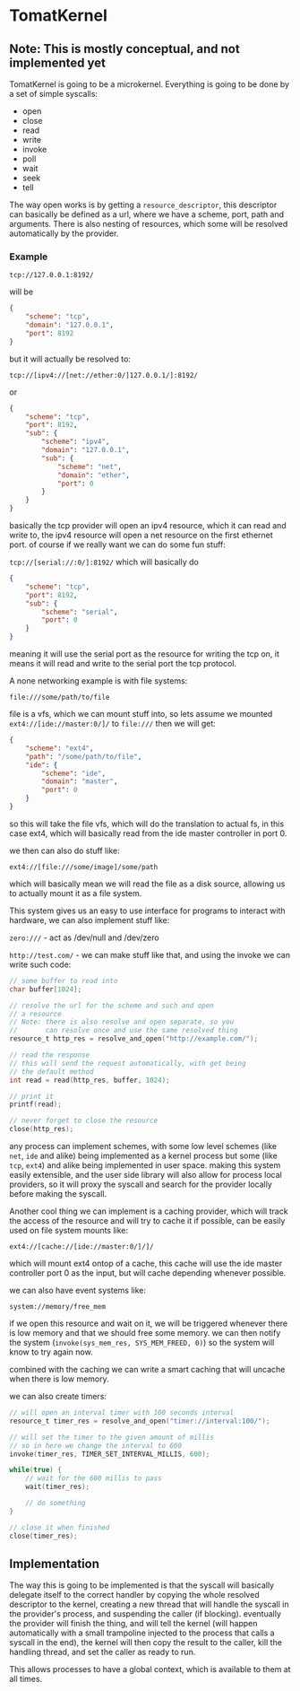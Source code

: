 # TomatKernel

## Note: This is mostly conceptual, and not implemented yet

TomatKernel is going to be a microkernel. Everything is going to be done by a set of simple syscalls:

* open
* close
* read
* write
* invoke
* poll
* wait
* seek
* tell

The way open works is by getting a `resource_descriptor`, this descriptor can basically be defined as a url, where we have a scheme, port, path and arguments. There is also nesting of resources, which some will be resolved automatically by the provider.

### Example

`tcp://127.0.0.1:8192/`

will be

```json
{
    "scheme": "tcp",
    "domain": "127.0.0.1",
    "port": 8192
}
```

but it will actually be resolved to:

`tcp://[ipv4://[net://ether:0/]127.0.0.1/]:8192/`

or

```json
{
    "scheme": "tcp",
    "port": 8192,
    "sub": {
        "scheme": "ipv4",
        "domain": "127.0.0.1",
        "sub": {
            "scheme": "net",
            "domain": "ether",
            "port": 0
        }
    }
}
```

basically the tcp provider will open an ipv4 resource, which it can read and write to, the ipv4 resource will open a net resource on the first ethernet port. of course if we really want we can do some fun stuff:

`tcp://[serial://:0/]:8192/` which will basically do

```json
{
    "scheme": "tcp",
    "port": 8192,
    "sub": {
        "scheme": "serial",
        "port": 0
    }
}
```

meaning it will use the serial port as the resource for writing the tcp on, it means it will read and write to the serial port the tcp protocol.

A none networking example is with file systems:

`file:///some/path/to/file`

file is a vfs, which we can mount stuff into, so lets assume we mounted `ext4://[ide://master:0/]/` to `file:///` then we will get:

```json
{
    "scheme": "ext4",
    "path": "/some/path/to/file",
    "ide": {
        "scheme": "ide",
        "domain": "master",
        "port": 0
    }
}
```

so this will take the file vfs, which will do the translation to actual fs, in this case ext4, which will basically read from the ide master controller in port 0.

we then can also do stuff like:

`ext4://[file:///some/image]/some/path`

which will basically mean we will read the file as a disk source, allowing us to actually mount it as a file system.


This system gives us an easy to use interface for programs to interact with hardware, we can also implement stuff like:

`zero:///` - act as /dev/null and /dev/zero

`http://test.com/` - we can make stuff like that, and using the invoke we can write such code:

```c
// some buffer to read into
char buffer[1024];

// resolve the url for the scheme and such and open 
// a resource
// Note: there is also resolve and open separate, so you
//       can resolve once and use the same resolved thing
resource_t http_res = resolve_and_open("http://example.com/");

// read the response
// this will send the request automatically, with get being 
// the default method
int read = read(http_res, buffer, 1024);

// print it
printf(read);

// never forget to close the resource
close(http_res);
```

any process can implement schemes, with some low level schemes (like `net`, `ide` and alike) being implemented as a kernel process but some (like `tcp`, `ext4`) and alike being implemented in user space. making this system easily extensible, and the user side library will also allow for process local providers, so it will proxy the syscall and search for the provider locally before making the syscall.

Another cool thing we can implement is a caching provider, which will track the access of the resource and will try to cache it if possible, can be easily used on file system mounts like:

`ext4://[cache://[ide://master:0/]/]/`

which will mount ext4 ontop of a cache, this cache will use the ide master controller port 0 as the input, but will cache depending whenever possible.

we can also have event systems like:

`system://memory/free_mem`

if we open this resource and wait on it, we will be triggered whenever there is low memory and that we should free some memory. we can then notify the system (`invoke(sys_mem_res, SYS_MEM_FREED, 0)`) so the system will know to try again now.

combined with the caching we can write a smart caching that will uncache when there is low memory.

we can also create timers:

```c
// will open an interval timer with 100 seconds interval
resource_t timer_res = resolve_and_open("timer://interval:100/");

// will set the timer to the given amount of millis
// so in here we change the interval to 600
invoke(timer_res, TIMER_SET_INTERVAL_MILLIS, 600);

while(true) {
    // wait for the 600 millis to pass
    wait(timer_res);

    // do something
}

// close it when finished
close(timer_res);
```

## Implementation

The way this is going to be implemented is that the syscall will basically delegate itself to the correct handler by copying the whole resolved descriptor to the kernel, creating a new thread that will handle the syscall in the provider's process, and suspending the caller (if blocking). eventually the provider will finish the thing, and will tell the kernel (will happen automatically with a small trampoline injected to the process that calls a syscall in the end), the kernel will then copy the result to the caller, kill the handling thread, and set the caller as ready to run.

This allows processes to have a global context, which is available to them at all times.